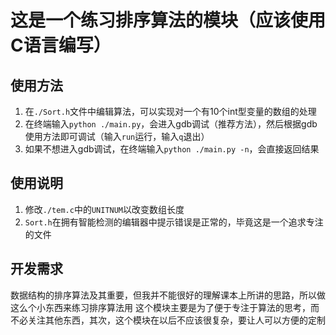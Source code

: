 # 这是一个练习排序算法的模块（应该使用C语言编写）

<!-- 如果有人在CPP相应位置添加此功能，那么我代替使用者感谢你 -->

## 使用方法

1. 在`./Sort.h`文件中编辑算法，可以实现对一个有10个int型变量的数组的处理
2. 在终端输入`python ./main.py`，会进入gdb调试（推荐方法），然后根据gdb使用方法即可调试（输入`run`运行，输入`q`退出）
3. 如果不想进入gdb调试，在终端输入`python ./main.py -n`，会直接返回结果

## 使用说明

1. 修改`./tem.c`中的`UNITNUM`以改变数组长度
2. `Sort.h`在拥有智能检测的编辑器中提示错误是正常的，毕竟这是一个追求专注的文件

## 开发需求

数据结构的排序算法及其重要，但我并不能很好的理解课本上所讲的思路，所以做这么个小东西来练习排序算法用 
这个模块主要是为了便于专注于算法的思考，而不必关注其他东西，其次，这个模块在以后不应该很复杂，要让人可以方便的定制 
